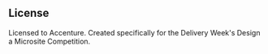 ## License
Licensed to Accenture. Created specifically for the Delivery Week's Design a Microsite Competition.
